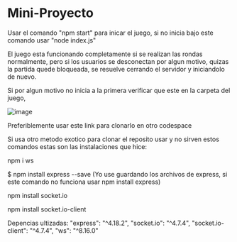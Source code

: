 # Mini-Proyecto

Usar el comando "npm start" para inicar el juego, si no inicia bajo este comando usar "node index.js"

El juego esta funcionando completamente si se realizan las rondas normalmente, 
pero si los usuarios se desconectan por algun motivo, quizas la partida quede bloqueada,
se resuelve cerrando el servidor y iniciandolo de nuevo.

Si por algun motivo no inicia a la primera verificar que este en la carpeta del juego,

![image](https://github.com/DanielHaro28/Mini-Proyecto/assets/149003502/acdc0f1d-edc6-4584-9ef4-3cc22cc593e5)

Preferiblemente usar este link para clonarlo en otro codespace

Si usa otro metodo exotico para clonar el reposito usar y no sirven estos comandos estas son las instalaciones que hice:

npm i ws

$ npm install express --save (Yo use guardando los archivos de express, si este comando no funciona usar npm install express)

npm install socket.io

npm install socket.io-client



Depencias ultizadas:
    "express": "^4.18.2",
    "socket.io": "^4.7.4",
    "socket.io-client": "^4.7.4",
    "ws": "^8.16.0"

    
